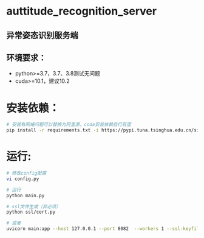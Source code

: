 # auttitude_recognition_server

## 异常姿态识别服务端

## 环境要求：

* python>=3.7，3.7、3.8测试无问题
* cuda>=10.1，建议10.2

# 安装依赖：

```bash
# 安装有网络问题可以替换为阿里源，coda安装依赖自行百度
pip install -r requirements.txt -i https://pypi.tuna.tsinghua.edu.cn/simple --trusted-host tuna.tsinghua.edu.cn
```


# 运行:

```bash
# 修改config配置
vi config.py

# 运行
python main.py 

# ssl文件生成（非必须）
python ssl/cert.py

# 或者
uvicorn main:app --host 127.0.0.1 --port 8082  --workers 1 --ssl-keyfile ./ssl/key.pem --ssl-certfile ./ssl/cert.pem


```